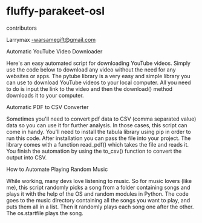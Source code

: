 # fluffy-parakeet-osl

contributors

Larrymax -warsamegift@gmail.com

Automatic YouTube Video Downloader

Here's an easy automated script for downloading YouTube videos. Simply use the code below to download any video without the need for any websites or apps.
The pytube library is a very easy and simple library you can use to download YouTube videos to your local computer. 
All you need to do is input the link to the video and then the download() method downloads it to your computer.

Automatic PDF to CSV Converter

Sometimes you'll need to convert pdf data to CSV (comma separated value) data so you can use it for further analysis. In those cases, this script can come in handy.
You'll need to install the tabula library using pip in order to run this code. After installation you can pass the file into your project.
The library comes with a function read_pdf() which takes the file and reads it.
You finish the automation by using the to_csv() function to convert the output into CSV.

How to Automate Playing Random Music

While working, many devs love listening to music. So for music lovers (like me), this script randomly picks a song from a folder containing songs and plays
it with the help of the OS and random modules in Python.
The code goes to the music directory containing all the songs you want to play, and puts them all in a list. Then it randomly plays each song one after the other.
The os.startfile plays the song. 
